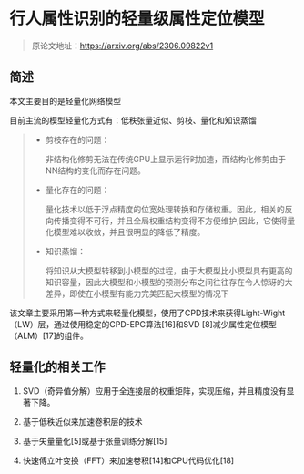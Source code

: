 # 行人属性识别的轻量级属性定位模型

> 原论文地址：https://arxiv.org/abs/2306.09822v1

## 简述

本文主要目的是轻量化网络模型

目前主流的模型轻量化方式有：低秩张量近似、剪枝、量化和知识蒸馏

> - 剪枝存在的问题：
>
>    非结构化修剪无法在传统GPU上显示运行时加速，而结构化修剪由于NN结构的变化而存在问题。
> - 量化存在的问题：
>
>   量化技术以低于浮点精度的位宽处理转换和存储权重。因此，相关的反向传播变得不可行，并且全局权重结构变得不方便维护;因此，它使得量化模型难以收敛，并且很明显的降低了精度。
> - 知识蒸馏：
> 
>   将知识从大模型转移到小模型的过程，由于大模型比小模型具有更高的知识容量，因此大模型和小模型的预测分布之间往往存在令人惊讶的大差异，即使在小模型有能力完美匹配大模型的情况下

该文章主要采用第一种方式来轻量化模型，使用了CPD技术来获得Light-Wight（LW）层，通过使用稳定的CPD-EPC算法[16]和SVD [8]减少属性定位模型（ALM）[17]的组件。

## 轻量化的相关工作

1. SVD（奇异值分解）应用于全连接层的权重矩阵，实现压缩，并且精度没有显著下降。

2. 基于低秩近似来加速卷积层的技术

3. 基于矢量量化[5]或基于张量训练分解[15]

4. 快速傅立叶变换（FFT）来加速卷积[14]和CPU代码优化[18]


